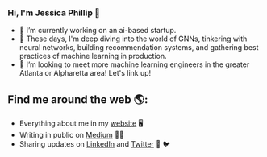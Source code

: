 ### Hi, I'm Jessica Phillip 👋

<!--
**jessxphil/jessxphil** is a ✨ _special_ ✨ repository because its `README.md` (this file) appears on your GitHub profile. --> 

- 🔭 I’m currently working on an ai-based startup. 
- 🌱 These days, I'm deep diving into the world of GNNs, tinkering with neural networks, building recommendation systems, and gathering best practices of machine learning in production.
- 🤔 I’m looking to meet more machine learning engineers in the greater Atlanta or Alpharetta area! Let's link up! 

## Find me around the web 🌎:
- Everything about me in my <a href="https://jessicaphillip.com/">website</a> 🖥
- Writing in public on <a href="https://medium.com/@jessxphil">Medium</a> ✍🏽
- Sharing updates on <a href="https://www.linkedin.com/in/jessicaphillip">LinkedIn</a> and <a href="https://twitter.com/jessxphil">Twitter</a> 💼  🐦

